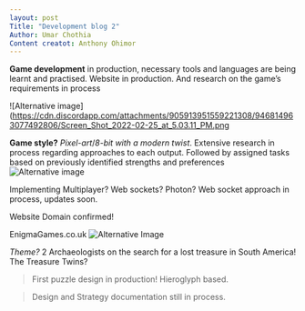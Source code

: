 ```yaml
---
layout: post 
Title: "Development blog 2"
Author: Umar Chothia
Content creatot: Anthony Ohimor 
---
```




**Game development** in production, necessary tools and languages are being learnt and practised. Website in production. And research on the game’s requirements in process<br>

![Alternative image](https://cdn.discordapp.com/attachments/905913951559221308/946814963077492806/Screen_Shot_2022-02-25_at_5.03.11_PM.png<br>
 
**Game style?** *Pixel-art*/*8-bit with a modern twist*. Extensive research in process regarding approaches to each output. Followed by assigned tasks based on previously identified strengths and preferences<br>
![Alternative image ](![image](https://user-images.githubusercontent.com/95963085/160239949-decd004b-4392-4f7e-b29c-77f44645d76d.png)
)<br>

Implementing Multiplayer? Web sockets? Photon? 
Web socket approach in process, updates soon.<br>

Website Domain confirmed! 
 
EnigmaGames.co.uk 
![Alternative Image ](https://cdn.discordapp.com/attachments/905913951559221308/952912113658114048/render.png)<br>

*Theme?* 2 Archaeologists on the search for a lost treasure in South America! The Treasure Twins?
 
>First puzzle design in production! Hieroglyph based.
 
>Design and Strategy documentation still in process.

 

 
